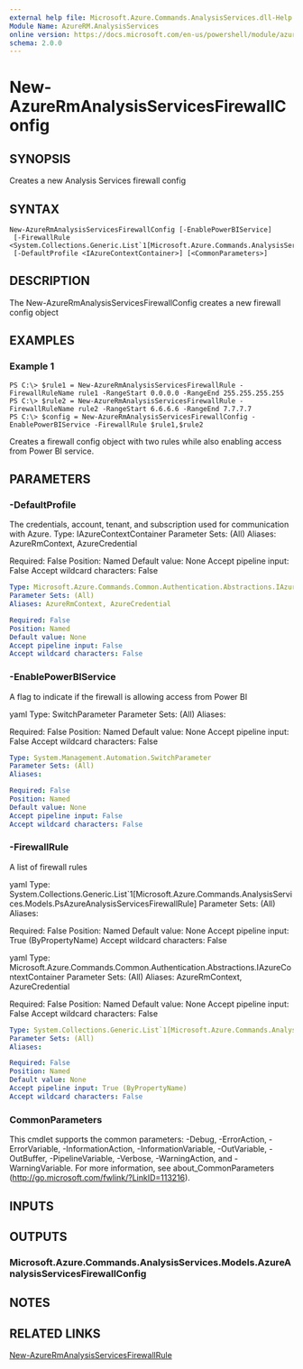 ```yaml
---
external help file: Microsoft.Azure.Commands.AnalysisServices.dll-Help.xml
Module Name: AzureRM.AnalysisServices
online version: https://docs.microsoft.com/en-us/powershell/module/azurerm.analysisservices/new-azurermanalysisservicesfirewallconfig
schema: 2.0.0
---
```


# New-AzureRmAnalysisServicesFirewallConfig

## SYNOPSIS
Creates a new Analysis Services firewall config 

## SYNTAX

```
New-AzureRmAnalysisServicesFirewallConfig [-EnablePowerBIService]
 [-FirewallRule <System.Collections.Generic.List`1[Microsoft.Azure.Commands.AnalysisServices.Models.PsAzureAnalysisServicesFirewallRule]>]
 [-DefaultProfile <IAzureContextContainer>] [<CommonParameters>]
```

## DESCRIPTION
The New-AzureRmAnalysisServicesFirewallConfig creates a new firewall config object

## EXAMPLES

### Example 1
```
PS C:\> $rule1 = New-AzureRmAnalysisServicesFirewallRule -FirewallRuleName rule1 -RangeStart 0.0.0.0 -RangeEnd 255.255.255.255
PS C:\> $rule2 = New-AzureRmAnalysisServicesFirewallRule -FirewallRuleName rule2 -RangeStart 6.6.6.6 -RangeEnd 7.7.7.7
PS C:\> $config = New-AzureRmAnalysisServicesFirewallConfig -EnablePowerBIService -FirewallRule $rule1,$rule2
```

Creates a firewall config object with two rules while also enabling access from Power BI service.

## PARAMETERS

### -DefaultProfile
The credentials, account, tenant, and subscription used for communication with Azure.
Type: IAzureContextContainer
Parameter Sets: (All)
Aliases: AzureRmContext, AzureCredential

Required: False
Position: Named
Default value: None
Accept pipeline input: False
Accept wildcard characters: False

```yaml
Type: Microsoft.Azure.Commands.Common.Authentication.Abstractions.IAzureContextContainer
Parameter Sets: (All)
Aliases: AzureRmContext, AzureCredential

Required: False
Position: Named
Default value: None
Accept pipeline input: False
Accept wildcard characters: False
```

### -EnablePowerBIService
A flag to indicate if the firewall is allowing access from Power BI

yaml
Type: SwitchParameter
Parameter Sets: (All)
Aliases: 

Required: False
Position: Named
Default value: None
Accept pipeline input: False
Accept wildcard characters: False

```yaml
Type: System.Management.Automation.SwitchParameter
Parameter Sets: (All)
Aliases:

Required: False
Position: Named
Default value: None
Accept pipeline input: False
Accept wildcard characters: False
```

### -FirewallRule
A list of firewall rules

yaml
Type: System.Collections.Generic.List`1[Microsoft.Azure.Commands.AnalysisServices.Models.PsAzureAnalysisServicesFirewallRule]
Parameter Sets: (All)
Aliases: 

Required: False
Position: Named
Default value: None
Accept pipeline input: True (ByPropertyName)
Accept wildcard characters: False




yaml
Type: Microsoft.Azure.Commands.Common.Authentication.Abstractions.IAzureContextContainer
Parameter Sets: (All)
Aliases: AzureRmContext, AzureCredential

Required: False
Position: Named
Default value: None
Accept pipeline input: False
Accept wildcard characters: False

```yaml
Type: System.Collections.Generic.List`1[Microsoft.Azure.Commands.AnalysisServices.Models.PsAzureAnalysisServicesFirewallRule]
Parameter Sets: (All)
Aliases:

Required: False
Position: Named
Default value: None
Accept pipeline input: True (ByPropertyName)
Accept wildcard characters: False
```

### CommonParameters
This cmdlet supports the common parameters: -Debug, -ErrorAction, -ErrorVariable, -InformationAction, -InformationVariable, -OutVariable, -OutBuffer, -PipelineVariable, -Verbose, -WarningAction, and -WarningVariable. For more information, see about_CommonParameters (http://go.microsoft.com/fwlink/?LinkID=113216).

## INPUTS

## OUTPUTS

### Microsoft.Azure.Commands.AnalysisServices.Models.AzureAnalysisServicesFirewallConfig

## NOTES

## RELATED LINKS

[New-AzureRmAnalysisServicesFirewallRule](./New-AzureRmAnalysisServicesFirewallRule.md)
